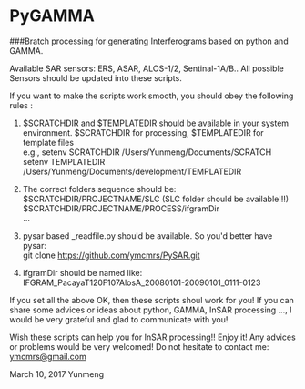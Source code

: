 # PyGAMMA   

###Bratch processing for generating Interferograms based on python and GAMMA.      

Available SAR sensors:  ERS, ASAR, ALOS-1/2, Sentinal-1A/B..   All possible Sensors should be updated into these scripts.          

If you want to make the scripts work smooth, you should obey the following rules :            

1) $SCRATCHDIR and $TEMPLATEDIR should be available in your system environment. $SCRATCHDIR for processing, $TEMPLATEDIR for template files      
e.g., setenv SCRATCHDIR /Users/Yunmeng/Documents/SCRATCH       
      setenv TEMPLATEDIR /Users/Yunmeng/Documents/development/TEMPLATEDIR    
          
2) The correct folders sequence should be:   
     $SCRATCHDIR/PROJECTNAME/SLC       (SLC folder should be available!!!)  
     $SCRATCHDIR/PROJECTNAME/PROCESS/ifgramDir  
     ...    
        
 3) pysar based _readfile.py  should be available.  So you'd better have pysar:       
      git clone https://github.com/ymcmrs/PySAR.git
      
 4) ifgramDir should be named like:  IFGRAM_PacayaT120F107AlosA_20080101-20090101_0111-0123   
     
     
If you set all the above OK, then these scripts shoul work for you! If you can share some advices or ideas about python, GAMMA, InSAR processing ..., I would be very grateful and glad to communicate with you!        
   
   
Wish these scripts can help you for InSAR processing!! Enjoy it!  Any advices or problems would be very welcomed!  Do not hesitate to contact me: ymcmrs@gmail.com        
 
   
   
 March 10, 2017   Yunmeng    
